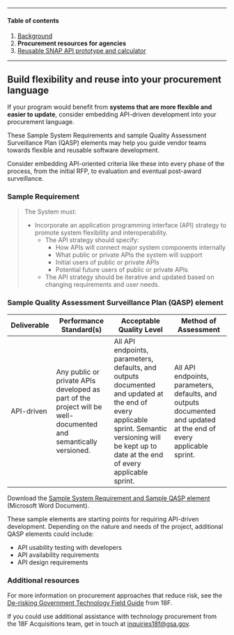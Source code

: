 ***

#### Table of contents

1. [Background](/phase-four/background.md/)
2. **Procurement resources for agencies**
3. [Reusable SNAP API prototype and calculator](/phase-four/reusable-snap-api.md/)

***

## Build flexibility and reuse into your procurement language

If your program would benefit from **systems that are more flexible and easier to update**, consider embedding API-driven development into your procurement language.

These Sample System Requirements and sample Quality Assessment Surveillance Plan (QASP) elements may help you guide vendor teams towards flexible and reusable software development.

Consider embedding API-oriented criteria like these into every phase of the process, from the initial RFP, to evaluation and eventual post-award surveillance.

### Sample Requirement

> The System must:
> + Incorporate an application programming interface (API) strategy to promote system flexibility and interoperability.
>    + The API strategy should specify:
>        + How APIs will connect major system components internally
>        + What public or private APIs the system will support
>        + Initial users of public or private APIs
>        + Potential future users of public or private APIs
>    + The API strategy should be iterative and updated based on changing requirements and user needs.

### Sample Quality Assessment Surveillance Plan (QASP) element

| Deliverable | Performance Standard(s) | Acceptable Quality Level | Method of Assessment |
| ----------- | ------------------------|--------------------------|----------------------|
| API-driven  | Any public or private APIs developed as part of the project will be well-documented and semantically versioned. | All API endpoints, parameters, defaults, and outputs documented and updated at the end of every applicable sprint. Semantic versioning will be kept up to date at the end of every applicable sprint. | All API endpoints, parameters, defaults, and outputs documented and updated at the end of every applicable sprint. |

Download the [Sample System Requirement and Sample QASP element](https://github.com/18F/eligibility-rules-service/raw/master/assets/HS-APIs-Sample-System-Requirements-and-QASP.docx) (Microsoft Word Document).

These sample elements are starting points for requiring API-driven development. Depending on the nature and needs of the project, additional QASP elements could include:

+ API usability testing with developers
+ API availability requirements
+ API design requirements

### Additional resources

For more information on procurement approaches that reduce risk, see the [De-risking Government Technology Field Guide](https://derisking-guide.18f.gov/) from 18F.

If you could use additional assistance with technology procurement from the 18F Acquisitions team, get in touch at [inquiries18f@gsa.gov](mailto:inquiries18f@gsa.gov).